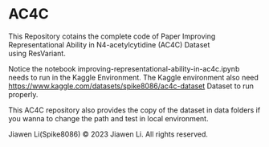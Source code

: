 # AC4C
This Repository cotains the complete code of Paper 
Improving Representational Ability in N4-acetylcytidine (AC4C) Dataset using ResVariant.

Notice the notebook improving-representational-ability-in-ac4c.ipynb needs to run in the Kaggle Environment.
The Kaggle environment also need https://www.kaggle.com/datasets/spike8086/ac4c-dataset Dataset to run properly.

This AC4C repository also provides the copy of the dataset in data folders if you wanna to change the path and test in local environment.

Jiawen Li(Spike8086)
© 2023 Jiawen Li. All rights reserved.
